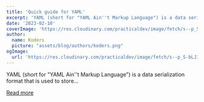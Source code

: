 ```yaml
---
title: 'Quick guide for YAML'
excerpt: 'YAML (short for "YAML Ain''t Markup Language") is a data serialization format that is used to store...'
date: '2023-02-10'
coverImage: 'https://res.cloudinary.com/practicaldev/image/fetch/s--p_S-bLJ1--/c_imagga_scale,f_auto,fl_progressive,h_420,q_auto,w_1000/https://dev-to-uploads.s3.amazonaws.com/uploads/articles/gj3gcpyjm6gveystkn7k.png'
author:
  name: Koders
  picture: "assets/blog/authors/koders.png"
ogImage:
  url: 'https://res.cloudinary.com/practicaldev/image/fetch/s--p_S-bLJ1--/c_imagga_scale,f_auto,fl_progressive,h_420,q_auto,w_1000/https://dev-to-uploads.s3.amazonaws.com/uploads/articles/gj3gcpyjm6gveystkn7k.png'
---
```


YAML (short for "YAML Ain''t Markup Language") is a data serialization format that is used to store...

[Read more](https://dev.to/mariamarsh/quick-guide-for-yaml-2i1a)
